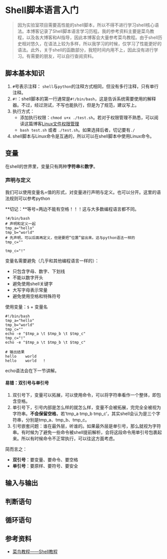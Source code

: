 # Shell脚本语言入门

> 因为实验室项目需要高性能的shell脚本，所以不得不进行学习shell核心语法。本博客记录了Shell脚本语言学习历程。我的参考资料主要是菜鸟教程，以及各大博客和AI指导，因此本博客会大量参考菜鸟教程。由于shell历史相对悠久，在语法上较为多样，所以我学习的时候，仅学习了性能更好的语法。此外，关于shell的函数部分，我短时间内用不上，因此没有进行学习。有需要的朋友，可以自行查阅资料。

## 脚本基本知识

1. `#`号表示注释： `shell`与`python`的注释方式相同，但没有多行注释，只有单行注释。
2. `#!`：shell脚本的第一行通常是`#!/bin/bash`，这是告诉系统需要使用的解释器。不过，经过测试，不写也能执行，但是为了规范，建议写上。
3. 执行方式：
   - 添加执行权限：`chmod u+x ./test.sh`。若对于权限管理不熟悉，可以阅读这篇博客[Linux文件权限管理](https://www.cnblogs.com/coder-shane/p/18372034)
   - `bash test.sh` 或者 `./test.sh`。如果选择后者，切记要有`./`
4. shell脚本与Linux命令是互通的，所以可以在shell脚本中使用Linux命令。

## 变量

在shell的世界里，变量只有两种**字符串**和**数字**。

### 声明与定义

我们可以使用变量名=值的形式，对变量进行声明与定义。也可以分开。这里的语法规则可以参考python

**切记：**等号=两边不能有空格！！！这与大多数编程语言都不同。

```shell
!#/bin/bash
# 声明和定义一起
tmp_a="hello"
tmp_b="world"
# 先声明，可以后面再定义，但是要把“位置”留出来。这与python语法一样的
tmp_c=""

tmp_c="!"
```

变量名需要避免（几乎和其他编程语言一样的）：

- 只包含字母、数字、下划线
- 不能以数字开头
- 避免使用shell关键字
- 大写字母表示常量
- 避免使用空格和特殊符号

使用变量：`$` + 变量名

```shell
#!/bin/bash
tmp_a="hello"
tmp_b="world"
tmp_c=""
echo -e "$tmp_a \t $tmp_b \t $tmp_c"
tmp_c="!"
echo -e "$tmp_a \t $tmp_b \t $tmp_c"

# 输出结果 
hello 	 world 	 
hello 	 world 	 !
```

echo语法会在下一节讲解。

#### 易错：双引号与单引号

1. 双引号下，变量可以拓展，可以使用命令，可以将字符串看作一个整体，即包含空格。
2. 单引号下，引号内部是怎么样的就怎么样，变量不会被拓展，完完全全被视为字符串。**不会保留空格**，若‘tmp_a tmp_b tmp_c’，其实shell会认为是三个字符串，分别是tmp_a、tmp_b、tmp_c。
3. 引号嵌套问题：谁在最外层，听谁的。如果最外层是单引号，那么就视为字符串。有时候为了避免一些命令被shell提前解析，会将这段命令用单引号包裹起来。所以有时候命令不正常执行，可以往这方面考虑。

简而言之：

- **双引号**：要变量、要命令、要空格
- **单引号**：要原样、要符号、要安全

## 输入与输出

## 判断语句

## 循环语句



## 参考资料

- [菜鸟教程——Shell教程](https://www.runoob.com/linux/linux-shell.html)

